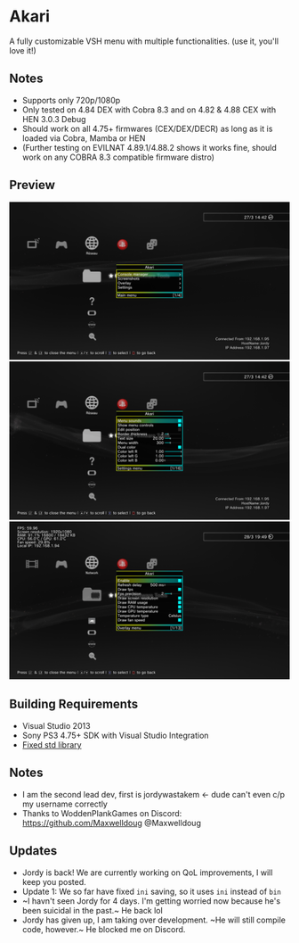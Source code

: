 # Akari
A fully customizable VSH menu with multiple functionalities.
(use it, you'll love it!)

## Notes
- Supports only 720p/1080p
- Only tested on 4.84 DEX with Cobra 8.3 and on 4.82 & 4.88 CEX with HEN 3.0.3 Debug
- Should work on all 4.75+ firmwares (CEX/DEX/DECR) as long as it is loaded via Cobra, Mamba or HEN
- (Further testing on EVILNAT 4.89.1/4.88.2 shows it works fine, should work on any COBRA 8.3 compatible firmware distro)

## Preview
![2022-03-27_14-42-10](https://raw.githubusercontent.com/JamesIsWack/Akari---Playstaion-3-VSH-Plugin/main/images/160284617-befda427-14ca-463e-9e0f-4ab0ba59707f.png)
![2022-03-28_19-49-30](https://raw.githubusercontent.com/JamesIsWack/Akari---Playstaion-3-VSH-Plugin/main/images/160284724-191861c3-29e9-4a31-ba99-6e157dc83240.png)
![2022-03-27_14-42-46](https://raw.githubusercontent.com/JamesIsWack/Akari---Playstaion-3-VSH-Plugin/main/images/160466345-e4620c97-8dec-43ce-8689-09f05189fa98.png)

## Building Requirements
- Visual Studio 2013
- Sony PS3 4.75+ SDK with Visual Studio Integration
- [Fixed std library](https://github.com/skiff/libpsutil/releases "Fixed std library")

## Notes
- I am the second lead dev, first is jordywastakem <- dude can't even c/p my username correctly
- Thanks to WoddenPlankGames on Discord: https://github.com/Maxwelldoug @Maxwelldoug

## Updates
- Jordy is back! We are currently working on QoL improvements, I will keep you posted.
- Update 1: We so far have fixed `ini` saving, so it uses `ini` instead of  `bin`
- ~I havn't seen Jordy for 4 days. I'm getting worried now because he's been suicidal in the past.~ He back lol
- Jordy has given up, I am taking over development. ~He will still compile code, however.~ He blocked me on Discord.
